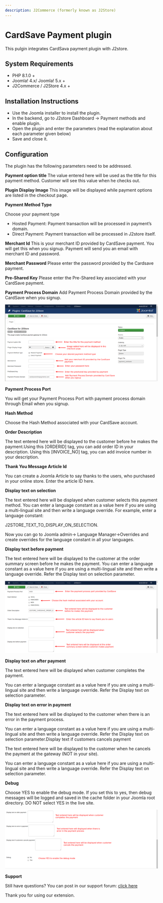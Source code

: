 ```yaml
---
description: J2Commerce (formerly known as J2Store)
---
```


# CardSave Payment plugin

This pulgin integrates CardSava payment plugin with J2store.

## System Requirements <a href="#system-requirements" id="system-requirements"></a>

* PHP 8.1.0 +
* Joomla! 4.x/ Joomla! 5.x +
* J2Commerce / J2Store 4.x +

## Installation Instructions <a href="#installation-instructions" id="installation-instructions"></a>

* Use the Joomla installer to install the plugin.
* In the backend, go to J2store Dashboard -> Payment methods and enable plugin.
* Open the plugin and enter the parameters (read the explanation about each parameter given below)
* Save and close it.

## Configuration <a href="#configuration" id="configuration"></a>

The plugin has the following parameters need to be addressed.

**Payment option title** The value entered here will be used as the title for this payment method. Customer will see this value when he checks out.

**Plugin Display Image** This image will be displayed while payment options are listed in the checkout page.

**Payment Method Type**

Choose your payment type

* Hosted Payment: Payment transaction will be processed in payment’s domain.
* Direct Payment: Payment transaction will be processed in J2store itself.

**Merchant Id** This is your merchant ID provided by CardSave payment. You will get this when you signup. Payment will send you an email with merchant ID and password.

**Merchant Password** Please enter the password provided by the Cardsave payment.

**Pre-Shared Key** Please enter the Pre-Shared key associated with your CardSave payment.

**Payment Process Domain** Add Payment Process Domain provided by the CardSave when you signup.

![cdsv1](https://raw.githubusercontent.com/j2store/doc-images/master/payment-methods/Cardsave-payment-plugin/cardsave_one.png)

**Payment Process Port**

You will get your Payment Process Port with payment process domain through Email when you signup.

**Hash Method**

Choose the Hash Method associated with your CardSave account.

**Order Description**

The text entered here will be displayed to the customer before he makes the payment.Using this \[ORDERID] tag, you can add order ID in your description. Using this \[INVOICE\_NO] tag, you can add invoice number in your description.

**Thank You Message Article Id**

You can create a Joomla Article to say thanks to the users, who purchased in your online store. Enter the article ID here.

**Display text on selection**

The text entered here will be displayed when customer selects this payment method. You can enter a language constant as a value here if you are using a multi-lingual site and then write a language override. For example, enter a language constant:

J2STORE\_TEXT\_TO\_DISPLAY\_ON\_SELECTION.

Now you can go to Joomla admin-> Language Manager->Overrides and create overrides for the language constant in all your languages.

**Display text before payment**

The text entered here will be displayed to the customer at the order summary screen before he makes the payment. You can enter a language constant as a value here if you are using a multi-lingual site and then write a language override. Refer the Display text on selection parameter.

![cdsv2](https://raw.githubusercontent.com/j2store/doc-images/master/payment-methods/Cardsave-payment-plugin/cardsave_two.png)

**Display text on after payment**

The text entered here will be displayed when customer completes the payment.

You can enter a language constant as a value here if you are using a multi-lingual site and then write a language override. Refer the Display text on selection parameter.

**Display text on error in payment**

The text entered here will be displayed to the customer when there is an error in the payment process.

You can enter a language constant as a value here if you are using a multi-lingual site and then write a language override. Refer the Display text on selection parameter.Display text if customers cancels payment

The text entered here will be displayed to the customer when he cancels the payment at the gateway (NOT in your site).

You can enter a language constant as a value here if you are using a multi-lingual site and then write a language override. Refer the Display text on selection parameter.

**Debug**

Choose YES to enable the debug mode. If you set this to yes, then debug messages will be logged and saved in the cache folder in your Joomla root directory. DO NOT select YES in the live site.

![](https://raw.githubusercontent.com/j2store/doc-images/master/payment-methods/Cardsave-payment-plugin/cardsave_three.png)

**Support**

Still have questions? You can post in our support forum: [click here](http://j2store.org/forum/index.html)

Thank you for using our extension.
